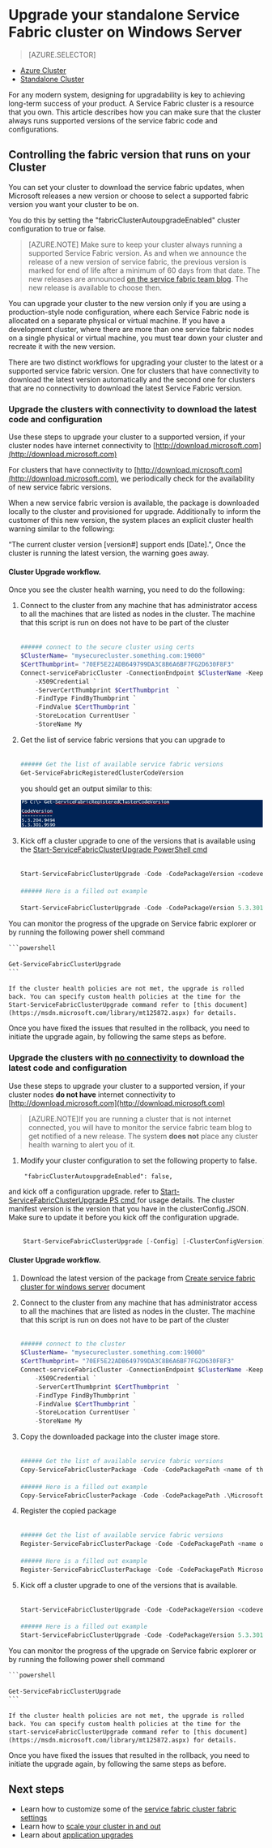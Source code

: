 <properties
   pageTitle="Upgrade an Standalone Service Fabric cluster on Windows Server | Microsoft Azure"
   description="Upgrade the Service Fabric code and/or configuration that runs a standalone Service Fabric cluster, including setting cluster update mode,?"
   services="service-fabric"
   documentationCenter=".net"
   authors="ChackDan"
   manager="timlt"
   editor=""/>

<tags
   ms.service="service-fabric"
   ms.devlang="dotnet"
   ms.topic="article"
   ms.tgt_pltfrm="na"
   ms.workload="na"
   ms.date="10/10/2016"
   ms.author="chackdan"/>


# Upgrade your standalone Service Fabric cluster on Windows Server

> [AZURE.SELECTOR]
- [Azure Cluster](service-fabric-cluster-upgrade.md)
- [Standalone Cluster](service-fabric-cluster-upgrade-windows-server.md)

For any modern system, designing for upgradability is key to achieving long-term success of your product. A Service Fabric cluster is a resource that you own. This article describes how you can make sure that the cluster always runs supported versions of the service fabric code and configurations.

## Controlling the fabric version that runs on your Cluster

You can set your cluster to download the service fabric updates, when Microsoft releases a new version or choose to select a supported fabric version you want your cluster to be on. 

You do this by setting the "fabricClusterAutoupgradeEnabled" cluster configuration to true or false.


>[AZURE.NOTE] Make sure to keep your cluster always running a supported Service Fabric version. As and when we announce the release of a new version of service fabric, the previous version is marked for end of life after a minimum of 60 days from that date. The new releases are announced [on the service fabric team blog](https://blogs.msdn.microsoft.com/azureservicefabric/ ). The new release is available to choose then. 


You can upgrade your cluster to the new version only if you are using a  production-style node configuration, where each Service Fabric node is allocated on a separate physical or virtual machine. If you have a development cluster, where there are more than one service fabric nodes on a single physical or virtual machine, you must tear down your cluster and recreate it with the new version.


There are two distinct workflows for upgrading your cluster to the latest or a supported service fabric version. One for clusters that have connectivity to download the latest version automatically and the second one for clusters that are no connectivity to download the latest Service Fabric version.

### Upgrade the clusters with connectivity to download the latest code and configuration 

Use these steps to upgrade your cluster to a supported version, if your cluster nodes have internet connectivity to [http://download.microsoft.com](http://download.microsoft.com) 

For clusters that have connectivity to [http://download.microsoft.com](http://download.microsoft.com), we periodically check for the availability of new service fabric versions.


When a new service fabric version is available, the package is downloaded locally to the cluster and provisioned for upgrade. Additionally to inform the customer of this new version, the system places an explicit cluster health warning similar to the following:

“The current cluster version [version#] support ends [Date].", Once the cluster is running the latest version, the warning goes away.


#### Cluster Upgrade workflow.
 
Once you see the cluster health warning, you need to do the following:

1. Connect to the cluster from any machine that has administrator access to all the machines that are listed as nodes in the cluster. The machine that this script is run on does not have to be part of the cluster

	```powershell

	###### connect to the secure cluster using certs
	$ClusterName= "mysecurecluster.something.com:19000"
	$CertThumbprint= "70EF5E22ADB649799DA3C8B6A6BF7FG2D630F8F3" 
	Connect-serviceFabricCluster -ConnectionEndpoint $ClusterName -KeepAliveIntervalInSec 10 `
	    -X509Credential `
	    -ServerCertThumbprint $CertThumbprint  `
	    -FindType FindByThumbprint `
	    -FindValue $CertThumbprint `
	    -StoreLocation CurrentUser `
	    -StoreName My
	```

2. Get the list of service fabric versions that you can upgrade to

	```powershell

	###### Get the list of available service fabric versions 
	Get-ServiceFabricRegisteredClusterCodeVersion
	```

	you should get an output similar to this:

	![get fabric versions][getfabversions]

3. Kick off a cluster upgrade to one of the versions that is available using the 
[Start-ServiceFabricClusterUpgrade PowerShell cmd ](https://msdn.microsoft.com/library/mt125872.aspx)

	```Powershell

	Start-ServiceFabricClusterUpgrade -Code -CodePackageVersion <codeversion#> -Monitored -FailureAction Rollback

	###### Here is a filled out example

	Start-ServiceFabricClusterUpgrade -Code -CodePackageVersion 5.3.301.9590 -Monitored -FailureAction Rollback
	
	```
You can monitor the progress of the upgrade on Service fabric explorer or by running the 	following power shell command

	```powershell

	Get-ServiceFabricClusterUpgrade
	```

	If the cluster health policies are not met, the upgrade is rolled back. You can specify custom health policies at the time for the Start-ServiceFabricClusterUpgrade command refer to [this document](https://msdn.microsoft.com/library/mt125872.aspx) for details. 

Once you have fixed the issues that resulted in the rollback, you need to initiate the upgrade again, by following the same steps as before.


### Upgrade the clusters with <U>no connectivity</u> to download the latest code and configuration

Use these steps to upgrade your cluster to a supported version, if your cluster nodes **do not have** internet connectivity to [http://download.microsoft.com](http://download.microsoft.com) 


>[AZURE.NOTE]If you are running a cluster that is not internet connected, you will have to monitor the service fabric team blog to get notified of a new release. The system **does not** place any cluster health warning to alert you of it.  

1. Modify your cluster configuration to set the following property to false.

        "fabricClusterAutoupgradeEnabled": false,

and kick off a configuration upgrade. refer to [Start-ServiceFabricClusterUpgrade PS cmd ](https://msdn.microsoft.com/library/mt125872.aspx) for usage details. The cluster manifest version is the version that you have in the clusterConfig.JSON. Make sure to update it before you kick off the configuration upgrade.

```powershell

	Start-ServiceFabricClusterUpgrade [-Config] [-ClusterConfigVersion] -FailureAction Rollback -Monitored 

```

#### Cluster Upgrade workflow.
 


1. Download the latest version of the package from [Create service fabric cluster for windows server](service-fabric-cluster-creation-for-windows-server.md) document 


1. Connect to the cluster from any machine that has administrator access to all the machines that are listed as nodes in the cluster. The machine that this script is run on does not have to be part of the cluster 

	```powershell

	###### connect to the cluster
	$ClusterName= "mysecurecluster.something.com:19000"
	$CertThumbprint= "70EF5E22ADB649799DA3C8B6A6BF7FG2D630F8F3" 
	Connect-serviceFabricCluster -ConnectionEndpoint $ClusterName -KeepAliveIntervalInSec 10 `
	    -X509Credential `
	    -ServerCertThumbprint $CertThumbprint  `
	    -FindType FindByThumbprint `
	    -FindValue $CertThumbprint `
	    -StoreLocation CurrentUser `
	    -StoreName My
	```

2. Copy the downloaded package into the cluster image store.

	```powershell

	###### Get the list of available service fabric versions 
	Copy-ServiceFabricClusterPackage -Code -CodePackagePath <name of the .cab file including the path to it> -ImageStoreConnectionString "fabric:ImageStore"

	###### Here is a filled out example
	Copy-ServiceFabricClusterPackage -Code -CodePackagePath .\MicrosoftAzureServiceFabric.5.3.301.9590.cab -ImageStoreConnectionString "fabric:ImageStore"


	```

2. Register the copied package 

	```powershell

	###### Get the list of available service fabric versions 
	Register-ServiceFabricClusterPackage -Code -CodePackagePath <name of the .cab file> 

	###### Here is a filled out example
	Register-ServiceFabricClusterPackage -Code -CodePackagePath MicrosoftAzureServiceFabric.5.3.301.9590.cab

	 ```


3. Kick off a cluster upgrade to one of the versions that is available. 

	```Powershell

	Start-ServiceFabricClusterUpgrade -Code -CodePackageVersion <codeversion#> -Monitored -FailureAction Rollback

	###### Here is a filled out example
	Start-ServiceFabricClusterUpgrade -Code -CodePackageVersion 5.3.301.9590 -Monitored -FailureAction Rollback
	
	```
You can monitor the progress of the upgrade on Service fabric explorer or by running the 	following power shell command

	```powershell

	Get-ServiceFabricClusterUpgrade
	```

	If the cluster health policies are not met, the upgrade is rolled back. You can specify custom health policies at the time for the start-serviceFabricClusterUpgrade command refer to [this document](https://msdn.microsoft.com/library/mt125872.aspx) for details. 

Once you have fixed the issues that resulted in the rollback, you need to initiate the upgrade again, by following the same steps as before.



## Next steps
- Learn how to customize some of the [service fabric cluster fabric settings](service-fabric-cluster-fabric-settings.md)
- Learn how to [scale your cluster in and out](service-fabric-cluster-scale-up-down.md)
- Learn about [application upgrades](service-fabric-application-upgrade.md)

<!--Image references-->
[getfabversions]: ./media/service-fabric-cluster-upgrade-windows-server/getfabversions.PNG
